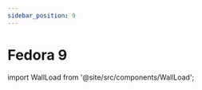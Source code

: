 ```yaml
---
sidebar_position: 9
---
```

# Fedora 9
import WallLoad from '@site/src/components/WallLoad';

<WallLoad api="https://raw.githubusercontent.com/AloneER0/DistroWallpapers/main/Fedora/Fedora9/Fedora9"/>
